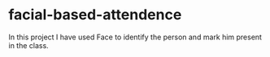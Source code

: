 # facial-based-attendence
In this project I have used Face to identify the person and mark him present in the class.
